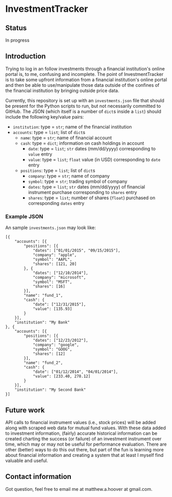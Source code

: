 # InvestmentTracker
## Status
In progress

## Introduction
Trying to log in an follow investments through a financial institution's
online portal is, to me, confusing and incomplete. The point of
InvestmentTracker is to take some upfront information from a financial
institution's online portal and then be able to use/manipulate those data
outside of the confines of the financial institution by bringing outside
price data.

Currently, this repository is set up with an `investments.json` file that
should be present for the Python scripts to run, but not necessarily
committed to GitHub. The JSON (which itself is a number of `dict`s inside a
`list`) should include the following key/value pairs:

* `institution`: type = `str`; name of the financial institution
* `accounts`: type = `list`; list of `dict`s
    * `name`: type = `str`; name of financial account
    * `cash`: type = `dict`; information on cash holdings in account
        * `date`: type = `list`; `str` dates (mm/dd/yyyy) corresponding to
        `value` entry
        * `value`: type = `list`; `float` value (in USD) corresponding to
        `date` entry
    * `positions`: type = `list`; list of `dict`s
        * `company`: type = `str`; name of company
        * `symbol`: type = `str`; trading symbol of company
        * `dates`: type = `list`; `str` dates (mm/dd/yyyy) of financial
        instrument purchase corresponding to `shares` entry
        * `shares`: type = `list`; number of shares (`float`) purchased on
        corresponding `dates` entry

### Example JSON
An sample `investments.json` may look like:

```
[{
    "accounts": [{
        "positions": [{
            "dates": ["01/01/2015", "09/15/2015"],
            "company": "apple",
            "symbol": "AAPL",
            "shares": [121, 20]
        }, {
            "dates": ["12/10/2014"],
            "company": "microsoft",
            "symbol": "MSFT",
            "shares": [16]
        }],
        "name": "fund_1",
        "cash": {
            "date": ["12/31/2015"],
            "value": [135.93]
        }
    }],
    "institution": "My Bank"
}, {
    "accounts": [{
        "positions": [{
            "dates": ["12/23/2012"],
            "company": "google",
            "symbol": "GOOG",
            "shares": [12]
        }],
        "name": "fund_2",
        "cash": {
            "date": ["01/12/2014", "04/01/2014"],
            "value": [233.40, 278.12]
        }
    }],
    "institution": "My Second Bank"
}]
```

## Future work
API calls to financial instrument values (i.e., stock prices) will be added
along with scraped web data for mutual fund values. With these data added
to investment information, (fairly) accurate historical information can
be created charting the success (or failure) of an investment instrument
over time, which may or may not be useful for performance evaluation. There
are other (better) ways to do this out there, but part of the fun is
learning more about financial information and creating a system that at least
I myself find valuable and useful.

## Contact information
Got question, feel free to email me at matthew.a.hoover at gmail.com.
